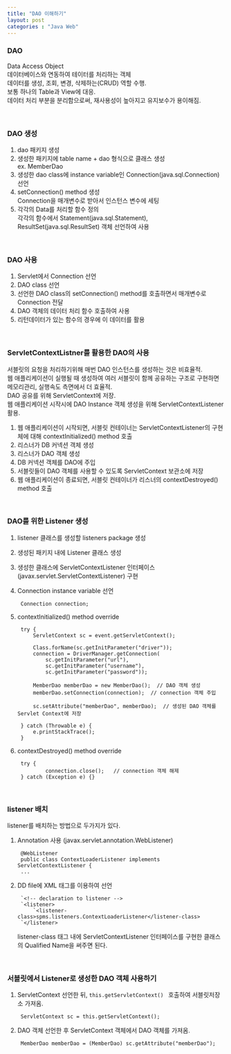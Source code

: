 ```yaml
---
title: "DAO 이해하기"
layout: post
categories : "Java Web"
---
```


### DAO

Data Access Object  
데이터베이스와 연동하여 테이터를 처리하는 객체  
데이터를 생성, 조회, 변경, 삭제하는(CRUD) 역할 수행.  
보통 하나의 Table과 View에 대응.  
데이터 처리 부분을 분리함으로써, 재사용성이 높아지고 유지보수가 용이해짐.  


<br>

### DAO 생성
1. dao 패키지 생성
1. 생성한 패키지에 table name + dao 형식으로 클래스 생성  
  ex. MemberDao 
1. 생성한 dao class에 instance variable인 Connection(java.sql.Connection) 선언 
2. setConnection() method 생성  
  Connection을 매개변수로 받아서 인스턴스 변수에 세팅
1. 각각의 Data를 처리할 함수 정의  
  각각의 함수에서 Statement(java.sql.Statement), ResultSet(java.sql.ResultSet) 객체 선언하여 사용

<br>

### DAO 사용
1. Servlet에서 Connection 선언
2. DAO class 선언
3. 선언한 DAO class의 setConnection() method를 호출하면서 매개변수로 Connection 전달
4. DAO 객체의 데이터 처리 함수 호출하여 사용
5. 리턴데이터가 있는 함수의 경우에 이 데이터를 활용

<br>

### ServletContextListner를 활용한 DAO의 사용
서블릿의 요청을 처리하기위해 매번 DAO 인스턴스를 생성하는 것은 비효율적.  
웹 애플리케이션이 실행될 때 생성하여 여러 서블릿이 함께 공유하는 구조로 구현하면 메모리관리, 실행속도 측면에서 더 효율적.  
DAO 공유를 위해 ServletContext에 저장.  
웹 애플리케이션 시작시에 DAO Instance 객체 생성을 위해 ServletContextListener 활용.  
  
1. 웹 애플리케이션이 시작되면, 서블릿 컨테이너는 ServletContextListener의 구현체에 대해 contextInitialized() method 호출  
2. 리스너가 DB 커넥션 객체 생성  
3. 리스너가 DAO 객체 생성  
4. DB 커넥션 객체를 DAO에 주입  
5. 서블릿들이 DAO 객체를 사용할 수 있도록 ServletContext 보관소에 저장  
6. 웹 애플리케이션이 종료되면, 서블릿 컨테이너가 리스너의 contextDestroyed() method 호출  

<br>

### DAO를 위한 Listener 생성
1. listener 클래스를 생성할 listeners package 생성  
2. 생성된 패키지 내에 Listener 클래스 생성
3. 생성한 클래스에 ServletContextListener 인터페이스 (javax.servlet.ServletContextListener) 구현
4. Connection instance variable 선언  
	
		Connection connection;
	
4. contextInitialized() method override  
	

		try {
			ServletContext sc = event.getServletContext();
		
			Class.forName(sc.getInitParameter("driver"));
			connection = DriverManager.getConnection(
				sc.getInitParameter("url"),
				sc.getInitParameter("username"),
				sc.getInitParameter("password"));
		
			MemberDao memberDao = new MemberDao();  // DAO 객체 생성
			memberDao.setConnection(connection);  // connection 객체 주입
				
			sc.setAttribute("memberDao", memberDao);  // 생성된 DAO 객체를 Servlet Context에 저장
				
		} catch (Throwable e) {
			e.printStackTrace();
		}
	
5. contextDestroyed() method override  
	
		try {
				connection.close();   // connection 객체 해제
		} catch (Exception e) {}

<br>

### listener 배치

listener를 배치하는 방법으로 두가지가 있다.  
  
1. Annotation 사용 (javax.servlet.annotation.WebListener)  

		@WebListener
		public class ContextLoaderListener implements ServletContextListener {
		...

2. DD file에 XML 태그를 이용하여 선언

		`<!-- declaration to listener -->
		`<listener>
			`<listener-class>spms.listeners.ContextLoaderListener</listener-class>
		`</listener>
	  
	listener-class 태그 내에 ServletContextListener 인터페이스를 구현한 클래스의 Qualified Name을 써주면 된다.  

<br>

### 서블릿에서 Listener로 생성한 DAO 객체 사용하기
1. ServletContext 선언한 뒤, `this.getServletContext() ` 호출하여 서블릿저장소 가져옴.  


		ServletContext sc = this.getServletContext();

	
2. DAO 객체 선언한 후 ServletContext 객체에서 DAO 객체를 가져옴.


		MemberDao memberDao = (MemberDao) sc.getAttribute("memberDao");

